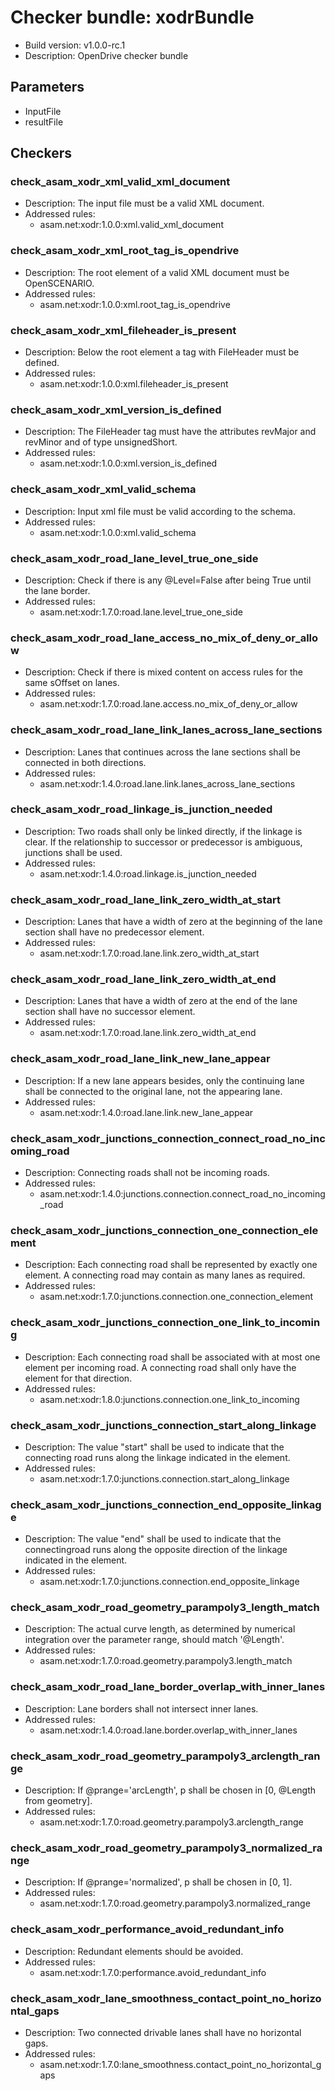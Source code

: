 # Checker bundle: xodrBundle

* Build version:  v1.0.0-rc.1
* Description:    OpenDrive checker bundle

## Parameters

* InputFile
* resultFile

## Checkers

### check_asam_xodr_xml_valid_xml_document

* Description: The input file must be a valid XML document.
* Addressed rules:
  * asam.net:xodr:1.0.0:xml.valid_xml_document

### check_asam_xodr_xml_root_tag_is_opendrive

* Description: The root element of a valid XML document must be OpenSCENARIO.
* Addressed rules:
  * asam.net:xodr:1.0.0:xml.root_tag_is_opendrive

### check_asam_xodr_xml_fileheader_is_present

* Description: Below the root element a tag with FileHeader must be defined.
* Addressed rules:
  * asam.net:xodr:1.0.0:xml.fileheader_is_present

### check_asam_xodr_xml_version_is_defined

* Description: The FileHeader tag must have the attributes revMajor and revMinor and of type unsignedShort.
* Addressed rules:
  * asam.net:xodr:1.0.0:xml.version_is_defined

### check_asam_xodr_xml_valid_schema

* Description: Input xml file must be valid according to the schema.
* Addressed rules:
  * asam.net:xodr:1.0.0:xml.valid_schema

### check_asam_xodr_road_lane_level_true_one_side

* Description: Check if there is any @Level=False after being True until the lane border.
* Addressed rules:
  * asam.net:xodr:1.7.0:road.lane.level_true_one_side

### check_asam_xodr_road_lane_access_no_mix_of_deny_or_allow

* Description: Check if there is mixed content on access rules for the same sOffset on lanes.
* Addressed rules:
  * asam.net:xodr:1.7.0:road.lane.access.no_mix_of_deny_or_allow

### check_asam_xodr_road_lane_link_lanes_across_lane_sections

* Description: Lanes that continues across the lane sections shall be connected in both directions.
* Addressed rules:
  * asam.net:xodr:1.4.0:road.lane.link.lanes_across_lane_sections

### check_asam_xodr_road_linkage_is_junction_needed

* Description: Two roads shall only be linked directly, if the linkage is clear. If the relationship to successor or predecessor is ambiguous, junctions shall be used.
* Addressed rules:
  * asam.net:xodr:1.4.0:road.linkage.is_junction_needed

### check_asam_xodr_road_lane_link_zero_width_at_start

* Description: Lanes that have a width of zero at the beginning of the lane section shall have no predecessor element.
* Addressed rules:
  * asam.net:xodr:1.7.0:road.lane.link.zero_width_at_start

### check_asam_xodr_road_lane_link_zero_width_at_end

* Description: Lanes that have a width of zero at the end of the lane section shall have no successor element.
* Addressed rules:
  * asam.net:xodr:1.7.0:road.lane.link.zero_width_at_end

### check_asam_xodr_road_lane_link_new_lane_appear

* Description: If a new lane appears besides, only the continuing lane shall be connected to the original lane, not the appearing lane.
* Addressed rules:
  * asam.net:xodr:1.4.0:road.lane.link.new_lane_appear

### check_asam_xodr_junctions_connection_connect_road_no_incoming_road

* Description: Connecting roads shall not be incoming roads.
* Addressed rules:
  * asam.net:xodr:1.4.0:junctions.connection.connect_road_no_incoming_road

### check_asam_xodr_junctions_connection_one_connection_element

* Description: Each connecting road shall be represented by exactly one element. A connecting road may contain as many lanes as required.
* Addressed rules:
  * asam.net:xodr:1.7.0:junctions.connection.one_connection_element

### check_asam_xodr_junctions_connection_one_link_to_incoming

* Description: Each connecting road shall be associated with at most one <connection> element per incoming road. A connecting road shall only have the <laneLink> element for that direction.
* Addressed rules:
  * asam.net:xodr:1.8.0:junctions.connection.one_link_to_incoming

### check_asam_xodr_junctions_connection_start_along_linkage

* Description: The value "start" shall be used to indicate that the connecting road runs along the linkage indicated in the element.
* Addressed rules:
  * asam.net:xodr:1.7.0:junctions.connection.start_along_linkage

### check_asam_xodr_junctions_connection_end_opposite_linkage

* Description: The value "end" shall be used to indicate that the connectingroad runs along the opposite direction of the linkage indicated in the element.
* Addressed rules:
  * asam.net:xodr:1.7.0:junctions.connection.end_opposite_linkage

### check_asam_xodr_road_geometry_parampoly3_length_match

* Description: The actual curve length, as determined by numerical integration over the parameter range, should match '@Length'.
* Addressed rules:
  * asam.net:xodr:1.7.0:road.geometry.parampoly3.length_match

### check_asam_xodr_road_lane_border_overlap_with_inner_lanes

* Description: Lane borders shall not intersect inner lanes.
* Addressed rules:
  * asam.net:xodr:1.4.0:road.lane.border.overlap_with_inner_lanes

### check_asam_xodr_road_geometry_parampoly3_arclength_range

* Description: If @prange='arcLength', p shall be chosen in [0, @Length from geometry].
* Addressed rules:
  * asam.net:xodr:1.7.0:road.geometry.parampoly3.arclength_range

### check_asam_xodr_road_geometry_parampoly3_normalized_range

* Description: If @prange='normalized', p shall be chosen in [0, 1].
* Addressed rules:
  * asam.net:xodr:1.7.0:road.geometry.parampoly3.normalized_range

### check_asam_xodr_performance_avoid_redundant_info

* Description: Redundant elements should be avoided.
* Addressed rules:
  * asam.net:xodr:1.7.0:performance.avoid_redundant_info

### check_asam_xodr_lane_smoothness_contact_point_no_horizontal_gaps

* Description: Two connected drivable lanes shall have no horizontal gaps.
* Addressed rules:
  * asam.net:xodr:1.7.0:lane_smoothness.contact_point_no_horizontal_gaps
